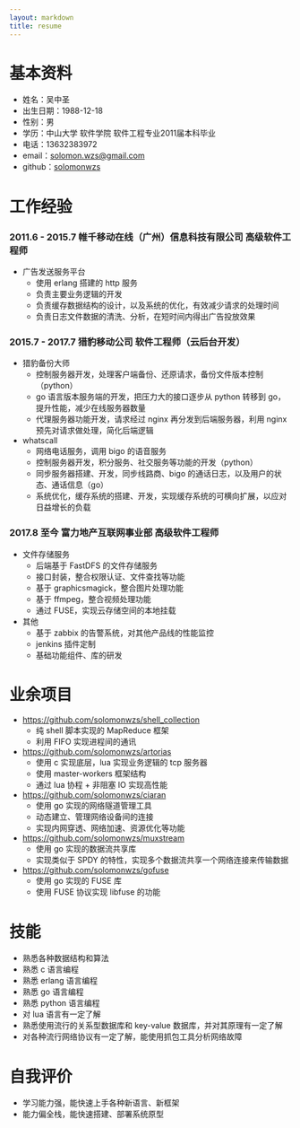```yaml
---
layout: markdown
title: resume
---
```


# 基本资料

* 姓名：吴中圣
* 出生日期：1988-12-18
* 性别：男
* 学历：中山大学 软件学院 软件工程专业2011届本科毕业
* 电话：13632383972
* email：solomon.wzs@gmail.com
* github：[solomonwzs](https://github.com/solomonwzs)

# 工作经验

### 2011.6 - 2015.7  帷千移动在线（广州）信息科技有限公司  高级软件工程师

+ 广告发送服务平台
    - 使用 erlang 搭建的 http 服务
    - 负责主要业务逻辑的开发
    - 负责缓存数据结构的设计，以及系统的优化，有效减少请求的处理时间
    - 负责日志文件数据的清洗、分析，在短时间内得出广告投放效果

### 2015.7 - 2017.7 猎豹移动公司 软件工程师（云后台开发）

+ 猎豹备份大师
    - 控制服务器开发，处理客户端备份、还原请求，备份文件版本控制（python）
    - go 语言版本服务端的开发，把压力大的接口逐步从 python 转移到 go，提升性能，减少在线服务器数量
    - 代理服务器功能开发，请求经过 nginx 再分发到后端服务器，利用 nginx 预先对请求做处理，简化后端逻辑
+ whatscall
    - 网络电话服务，调用 bigo 的语音服务
    - 控制服务器开发，积分服务、社交服务等功能的开发（python）
    - 同步服务器搭建、开发，同步线路商、bigo 的通话日志，以及用户的状态、通话信息（go）
    - 系统优化，缓存系统的搭建、开发，实现缓存系统的可横向扩展，以应对日益增长的负载

### 2017.8 至今  富力地产互联网事业部  高级软件工程师

+ 文件存储服务
    - 后端基于 FastDFS 的文件存储服务
    - 接口封装，整合权限认证、文件查找等功能
    - 基于 graphicsmagick，整合图片处理功能
    - 基于 ffmpeg，整合视频处理功能
    - 通过 FUSE，实现云存储空间的本地挂载
+ 其他
    - 基于 zabbix 的告警系统，对其他产品线的性能监控
    - jenkins 插件定制
    - 基础功能组件、库的研发

# 业余项目

+ [https://github.com/solomonwzs/shell_collection ](https://github.com/solomonwzs/shell_collection)
    - 纯 shell 脚本实现的 MapReduce 框架
    - 利用 FIFO 实现进程间的通讯
+ [https://github.com/solomonwzs/artorias ](https://github.com/solomonwzs/artorias)
    - 使用 c 实现底层，lua 实现业务逻辑的 tcp 服务器
    - 使用 master-workers 框架结构
    - 通过 lua 协程 + 非阻塞 IO 实现高性能
+ [https://github.com/solomonwzs/ciaran ](https://github.com/solomonwzs/ciaran)
    - 使用 go 实现的网络隧道管理工具
    - 动态建立、管理网络设备间的连接
    - 实现内网穿透、网络加速、资源优化等功能
+ [https://github.com/solomonwzs/muxstream ](https://github.com/solomonwzs/muxstream)
    - 使用 go 实现的数据流共享库
    - 实现类似于 SPDY 的特性，实现多个数据流共享一个网络连接来传输数据
+ [https://github.com/solomonwzs/gofuse ](https://github.com/solomonwzs/gofuse)
    - 使用 go 实现的 FUSE 库
    - 使用 FUSE 协议实现 libfuse 的功能

# 技能

* 熟悉各种数据结构和算法
* 熟悉 c 语言编程
* 熟悉 erlang 语言编程
* 熟悉 go 语言编程
* 熟悉 python 语言编程
* 对 lua 语言有一定了解
* 熟悉使用流行的关系型数据库和 key-value 数据库，并对其原理有一定了解
* 对各种流行网络协议有一定了解，能使用抓包工具分析网络故障

# 自我评价

* 学习能力强，能快速上手各种新语言、新框架
* 能力偏全栈，能快速搭建、部署系统原型
